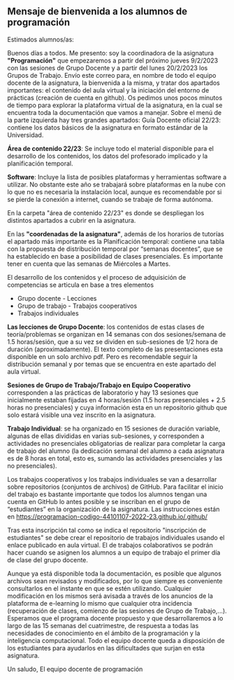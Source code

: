 ## Mensaje de bienvenida a los alumnos de programación

Estimados alumnos/as:

Buenos días a todos. Me presento: soy la coordinadora de la asignatura **"Programación"** que empezaremos a partir del próximo jueves 9/2/2023 con las sesiones de Grupo Docente y a partir del lunes 20/2/2023 los Grupos de Trabajo. Envío este correo para, en nombre de todo el equipo docente de la asignatura, la bienvenida a la misma, y tratar dos apartados importantes: el contenido del aula virtual y la iniciación del entorno de prácticas (creación de cuenta en github).
Os pedimos unos pocos minutos de tiempo para explorar la plataforma virtual de la asignatura, en la cual se encuentra toda la documentación que vamos a manejar. Sobre el menú de la parte izquierda hay tres grandes apartados:
Guía Docente oficial 22/23: contiene los datos básicos de la asignatura en formato estándar de la Universidad.

**Área de contenido 22/23**: Se incluye todo el material disponible para el desarrollo de los contenidos, los datos del profesorado implicado  y la planificación temporal.

**Software**: Incluye la lista de posibles plataformas y herramientas software a utilizar. No obstante este año se trabajará sobre plataformas en la nube con lo que no es necesaria la instalación local,  aunque  es recomendable por si se pierde la conexión a internet, cuando se trabaje de forma autónoma.

En la carpeta "área de contenido 22/23" es donde se despliegan los distintos apartados a cubrir en la asignatura.

En las **"coordenadas de la asignatura"**, además de los horarios de tutorías el apartado más importante es la Planificación temporal: contiene una tabla con la propuesta de distribución temporal por “semanas docentes”, que se ha establecido en base a posibilidad de clases presenciales. Es importante tener en cuenta que las semanas de Miércoles a Martes.

El desarrollo de los contenidos y el proceso de adquisición de competencias se articula en base a tres elementos
  - Grupo docente - Lecciones
  - Grupo de trabajo - Trabajos cooperativos
  - Trabajos individuales

**Las lecciones de Grupo Docente**: los contenidos de estas clases de teoría/problemas se organizan en 14 semanas con dos sesiones/semana de 1.5 horas/sesión, que a su vez se dividen en sub-sesiones de 1/2 hora de duración (aproximadamente).  El texto completo de las presentaciones esta disponible en un solo archivo pdf. Pero es recomendable seguir la distribución semanal y por temas que se encuentra en este apartado del aula virtual.

**Sesiones de Grupo de Trabajo/Trabajo en Equipo Cooperativo**  corresponden a las prácticas de laboratorio y hay 13 sesiones que inicialmente estaban fijadas en 4 horas/sesión (1.5 horas presenciales + 2.5 horas no presenciales) y cuya información esta en un repositorio github que solo estará visible una vez inscrito en la asignatura.

**Trabajo Individual**: se ha organizado en 15 sesiones de duración variable, algunas de ellas divididas en varias sub-sesiones, y corresponden a actividades no presenciales obligatorias de realizar para completar la carga de trabajo del alumno (la dedicación semanal del alumno a cada asignatura es de 8 horas en total, esto es, sumando las actividades presenciales y las no presenciales).

Los trabajos cooperativos y los trabajos individuales se van a desarrollar sobre repositorios (conjuntos de archivos) de GitHub. Para facilitar el inicio del trabajo es bastante importante que todos los alumnos tengan una cuenta en GitHub lo antes posible y se inscriban en  el grupo de “estudiantes” en la organización de la asignatura. Las instrucciones están en https://programacion-codigo-44101107-2022-23.github.io/.github/

Tras esta inscripción tal como se indica el repositorio "inscripción de estudiantes" se debe crear el repositorio de trabajos individuales usando el enlace publicado en aula virtual.  El de trabajos colaborativos se podrán hacer cuando se asignen los alumnos a un equipo de trabajo  el primer día de clase del grupo docente.

Aunque ya está disponible toda la documentación, es posible que algunos archivos sean revisados y modificados, por lo que siempre es conveniente consultarlos en el instante en que se estén utilizando. Cualquier modificación en los mismos será avisada a través de los anuncios de la plataforma de e-learning lo mismo que cualquier otra incidencia (recuperación de clases, comienzo de las sesiones de Grupo de Trabajo,...).
Esperamos que el programa docente propuesto y que desarrollaremos a lo largo de las 15 semanas del cuatrimestre, de respuesta a todas las necesidades de conocimiento en el ámbito de la programación y la inteligencia computacional. Todo el equipo docente queda a disposición de los estudiantes para ayudarlos en las dificultades que surjan en esta asignatura.

Un saludo,  El equipo docente de programación
